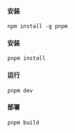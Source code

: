 #### 安装
```shell
npm install -g pnpm
```

#### 安装
```shell
pnpm install
   ```

#### 运行
   ```shell
pnpm dev
   ```

#### 部署
```shell
pnpm build
```
